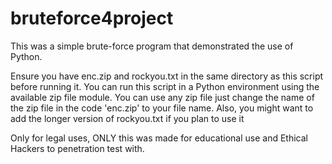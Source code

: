 # bruteforce4project
This was a simple brute-force program that demonstrated the use of Python.


Ensure you have enc.zip and rockyou.txt in the same directory as this script before running it.
You can run this script in a Python environment using the available zip file module.
You can use any zip file just change the name of the zip file in the code 'enc.zip' to your file name.
Also, you might want to add the longer version of rockyou.txt if you plan to use it


Only for legal uses, ONLY this was made for educational use and Ethical Hackers to penetration test with.
